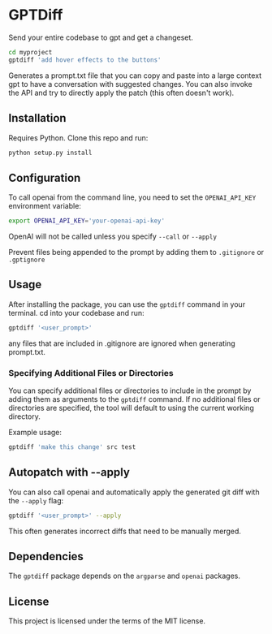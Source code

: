 # GPTDiff

Send your entire codebase to gpt and get a changeset.

```bash
cd myproject
gptdiff 'add hover effects to the buttons'
```

Generates a prompt.txt file that you can copy and paste into a large context gpt to have a conversation with suggested changes. You can also invoke the API and try to directly apply the patch (this often doesn't work).

## Installation

Requires Python. Clone this repo and run:

```bash
python setup.py install
```

## Configuration

To call openai from the command line, you need to set the `OPENAI_API_KEY` environment variable:

```bash
export OPENAI_API_KEY='your-openai-api-key'
```

OpenAI will not be called unless you specify `--call` or `--apply`

Prevent files being appended to the prompt by adding them to `.gitignore` or `.gptignore`

## Usage

After installing the package, you can use the `gptdiff` command in your terminal. cd into your codebase and run:

```bash
gptdiff '<user_prompt>'
```

any files that are included in .gitignore are ignored when generating prompt.txt.

### Specifying Additional Files or Directories

You can specify additional files or directories to include in the prompt by adding them as arguments to the `gptdiff` command. If no additional files or directories are specified, the tool will default to using the current working directory.

Example usage:

```bash
gptdiff 'make this change' src test
```

## Autopatch with --apply

You can also call openai and automatically apply the generated git diff with the `--apply` flag:

```bash
gptdiff '<user_prompt>' --apply
```

This often generates incorrect diffs that need to be manually merged.

## Dependencies

The `gptdiff` package depends on the `argparse` and `openai` packages.

## License

This project is licensed under the terms of the MIT license.

